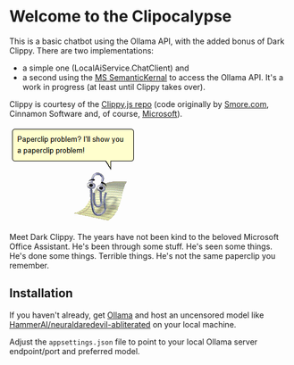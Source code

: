 # Welcome to the Clipocalypse
This is a basic chatbot using the Ollama API, with the added bonus of Dark Clippy.
There are two implementations:
* a simple one (LocalAiService.ChatClient) and
* a second using the [MS SemanticKernal](https://github.com/microsoft/semantic-kernel) to access the Ollama API.
It's a work in progress (at least until Clippy takes over).

Clippy is courtesy of the <a href="https://github.com/clippyjs/clippy.js">Clippy.js repo</a> (code originally by <a href="http://smore.com/">Smore.com</a>,
Cinnamon Software and, of course, <a href="https://microsoft.com">Microsoft</a>).


![Dark Clippy](DarkClippy.png)

Meet Dark Clippy. The years have not been kind to the beloved Microsoft Office Assistant.
He's been through some stuff. He's seen some things. He's done some things. Terrible things. He's not the same paperclip you remember.

## Installation
If you haven't already, get <a href="https://ollama.com/">Ollama</a> and host an uncensored model like
<a href="https://huggingface.co/mlabonne/NeuralDaredevil-8B-abliterated">HammerAI/neuraldaredevil-abliterated</a> on your local machine.

Adjust the `appsettings.json` file to point to your local Ollama server endpoint/port and preferred model.

